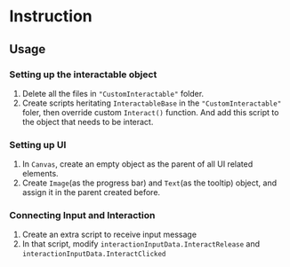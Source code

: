 # Instruction

## Usage
### Setting up the interactable object
1. Delete all the files in `"CustomInteractable"` folder.
2. Create scripts heritating `InteractableBase` in the `"CustomInteractable"` foler, then override custom `Interact()` function. And add this script to the object that needs to be interact.
### Setting up UI
1. In `Canvas`, create an empty object as the parent of all UI related elements.
2. Create `Image`(as the progress bar) and `Text`(as the tooltip) object, and assign it in the parent created before.
### Connecting Input and Interaction
1. Create an extra script to receive input message
2. In that script, modify `interactionInputData.InteractRelease` and `interactionInputData.InteractClicked`